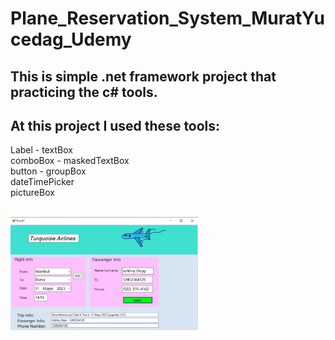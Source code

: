 # Plane_Reservation_System_MuratYucedag_Udemy
## This is simple .net framework project that practicing the c# tools.
## At this project I used these tools:
Label - textBox <br>
comboBox - maskedTextBox <br>
button - groupBox <br>
dateTimePicker <br>
pictureBox 

<br>
  <img
  src="Plane_Reservation_System\assets\project_picture.jpeg"
  alt="Plane_Reservation_System"
  title="Plane_Reservation_System"
  style="display: inline-block; margin: 0 auto; max-width: 300px">
